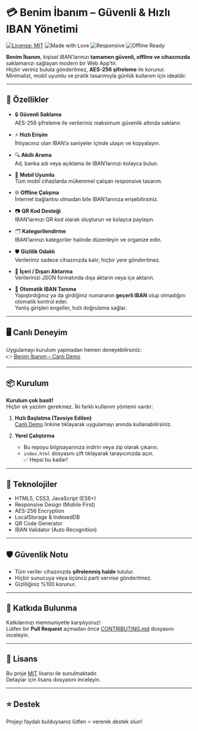 # 💳 Benim İbanım – Güvenli & Hızlı IBAN Yönetimi

[![License: MIT](https://img.shields.io/badge/License-MIT-green.svg)](LICENSE)
![Made with Love](https://img.shields.io/badge/Made%20with-%E2%9D%A4-red)
![Responsive](https://img.shields.io/badge/Responsive-Design-blue)
![Offline Ready](https://img.shields.io/badge/Offline-Supported-orange)

**Benim İbanım**, kişisel IBAN’larınızı **tamamen güvenli, offline ve cihazınızda** saklamanızı sağlayan modern bir Web App’tir.  
Hiçbir veriniz buluta gönderilmez, **AES-256 şifreleme** ile korunur.  
Minimalist, mobil uyumlu ve pratik tasarımıyla günlük kullanım için idealdir.

---

## 🚀 Özellikler

- 🔒 **Güvenli Saklama**  
  AES-256 şifreleme ile verileriniz maksimum güvenlik altında saklanır.  

- ⚡ **Hızlı Erişim**  
  İhtiyacınız olan IBAN’a saniyeler içinde ulaşın ve kopyalayın.  

- 🔍 **Akıllı Arama**  
  Ad, banka adı veya açıklama ile IBAN’larınızı kolayca bulun.  

- 📱 **Mobil Uyumlu**  
  Tüm mobil cihazlarda mükemmel çalışan responsive tasarım.  

- 🌐 **Offline Çalışma**  
  İnternet bağlantısı olmadan bile IBAN’larınıza erişebilirsiniz.  

- 📷 **QR Kod Desteği**  
  IBAN’larınızı QR kod olarak oluşturun ve kolayca paylaşın.  

- 🗂️ **Kategorilendirme**  
  IBAN’larınızı kategoriler halinde düzenleyin ve organize edin.  

- 🛡️ **Gizlilik Odaklı**  
  Verileriniz sadece cihazınızda kalır, hiçbir yere gönderilmez.  

- 🔄 **İçeri / Dışarı Aktarma**  
  Verilerinizi JSON formatında dışa aktarın veya içe aktarın.  

- 🧾 **Otomatik IBAN Tanıma**  
  Yapıştırdığınız ya da girdiğiniz numaranın **geçerli IBAN** olup olmadığını otomatik kontrol eder.  
  Yanlış girişleri engeller, hızlı doğrulama sağlar.  

---

## 🖥️ Canlı Deneyim

Uygulamayı kurulum yapmadan hemen deneyebilirsiniz:  
👉 [Benim İbanım – Canlı Demo](https://benim-ibanim.vercel.app/)

---

## 📦 Kurulum

**Kurulum çok basit!**  
Hiçbir ek yazılım gerekmez. İki farklı kullanım yöntemi vardır:

1. **Hızlı Başlatma (Tavsiye Edilen)**  
   [Canlı Demo](https://benim-ibanim.vercel.app/) linkine tıklayarak uygulamayı anında kullanabilirsiniz.  

2. **Yerel Çalıştırma**  
   - Bu repoyu bilgisayarınıza indirin veya zip olarak çıkarın.  
   - `index.html` dosyasını çift tıklayarak tarayıcınızda açın.  
   ✅ Hepsi bu kadar!  

---

## 🔧 Teknolojiler

- HTML5, CSS3, JavaScript (ES6+)
- Responsive Design (Mobile First)
- AES-256 Encryption
- LocalStorage & IndexedDB
- QR Code Generator
- IBAN Validator (Auto Recognition)

---

## 🛡️ Güvenlik Notu

- Tüm veriler cihazınızda **şifrelenmiş halde** tutulur.  
- Hiçbir sunucuya veya üçüncü parti servise gönderilmez.  
- Gizliliğiniz %100 korunur.  

---

## 🤝 Katkıda Bulunma

Katkılarınızı memnuniyetle karşılıyoruz!  
Lütfen bir **Pull Request** açmadan önce [CONTRIBUTING.md](CONTRIBUTING.md) dosyasını inceleyin.

---

## 📜 Lisans

Bu proje [MIT](LICENSE) lisansı ile sunulmaktadır.  
Detaylar için lisans dosyasını inceleyin.

---

## ⭐ Destek

Projeyi faydalı bulduysanız lütfen ⭐ vererek destek olun!
